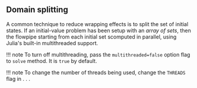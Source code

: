 ## Domain splitting

A common technique to reduce wrapping effects is to split the set of initial
states. If an initial-value problem has been setup with an *array of sets*, then
the flowpipe starting from each initial set scomputed in parallel, using Julia's
built-in multithreaded support.


!!! note
    To turn off multithreading, pass the `multithreaded=false` option flag to
    `solve` method. It is `true` by default.


!!! note
    To change the number of threads being used, change the `THREADS` flag in . . .
